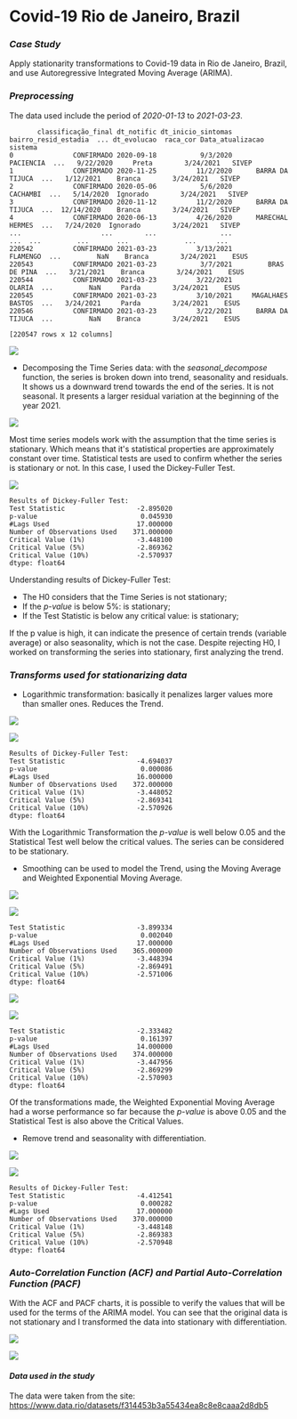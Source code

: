# Covid-19 Rio de Janeiro, Brazil

### _Case Study_

Apply stationarity transformations to Covid-19 data in Rio de Janeiro, Brazil, and use Autoregressive Integrated Moving Average (ARIMA).

### _Preprocessing_

The data used include the period of _2020-01-13_ to _2021-03-23_.
```
       classificação_final dt_notific dt_inicio_sintomas bairro_resid_estadia  ... dt_evolucao  raca_cor Data_atualizacao sistema
0               CONFIRMADO 2020-09-18           9/3/2020            PACIENCIA  ...   9/22/2020     Preta        3/24/2021   SIVEP 
1               CONFIRMADO 2020-11-25          11/2/2020      BARRA DA TIJUCA  ...   1/12/2021    Branca        3/24/2021   SIVEP 
2               CONFIRMADO 2020-05-06           5/6/2020             CACHAMBI  ...   5/14/2020  Ignorado        3/24/2021   SIVEP 
3               CONFIRMADO 2020-11-12          11/2/2020      BARRA DA TIJUCA  ...  12/14/2020    Branca        3/24/2021   SIVEP 
4               CONFIRMADO 2020-06-13          4/26/2020      MARECHAL HERMES  ...   7/24/2020  Ignorado        3/24/2021   SIVEP 
...                    ...        ...                ...                  ...  ...         ...       ...              ...     ... 
220542          CONFIRMADO 2021-03-23          3/13/2021             FLAMENGO  ...         NaN    Branca        3/24/2021    ESUS 
220543          CONFIRMADO 2021-03-23           3/7/2021         BRAS DE PINA  ...   3/21/2021    Branca        3/24/2021    ESUS 
220544          CONFIRMADO 2021-03-23          3/22/2021               OLARIA  ...         NaN     Parda        3/24/2021    ESUS 
220545          CONFIRMADO 2021-03-23          3/10/2021     MAGALHAES BASTOS  ...   3/24/2021     Parda        3/24/2021    ESUS 
220546          CONFIRMADO 2021-03-23          3/22/2021      BARRA DA TIJUCA  ...         NaN    Branca        3/24/2021    ESUS 

[220547 rows x 12 columns]
```
![](/Charts/CasesPlot.png)

- Decomposing the Time Series data: with the _seasonal_decompose_ function, the series is broken down into trend, seasonality and residuals. It shows us a downward trend towards the end of the series. It is not seasonal. It presents a larger residual variation at the beginning of the year 2021.

![](/Charts/SeasonalDecompose_ts.png)

Most time series models work with the assumption that the time series is stationary. Which means that it's statistical properties are approximately constant over time. Statistical tests are used to confirm whether the series is stationary or not. In this case, I used the Dickey-Fuller Test.

![](/Charts/TestStationarity_1.png)

```
Results of Dickey-Fuller Test:
Test Statistic                  -2.895020
p-value                          0.045930
#Lags Used                      17.000000
Number of Observations Used    371.000000
Critical Value (1%)             -3.448100
Critical Value (5%)             -2.869362
Critical Value (10%)            -2.570937
dtype: float64
```

Understanding results of Dickey-Fuller Test:
- The H0 considers that the Time Series is not stationary;
- If the _p-value_ is below 5%: is stationary;
- If the Test Statistic is below any critical value: is stationary;

If the p value is high, it can indicate the presence of certain trends (variable average) or also seasonality, which is not the case. Despite rejecting H0, I worked on transforming the series into stationary, first analyzing the trend.

### _Transforms used for stationarizing data_

- Logarithmic transformation: basically it penalizes larger values more than smaller ones. Reduces the Trend.

![](/Charts/LogarithmicTransformation.png)

![](/Charts/TestStationarity2_Log.png)

```
Results of Dickey-Fuller Test:
Test Statistic                  -4.694037
p-value                          0.000086
#Lags Used                      16.000000
Number of Observations Used    372.000000
Critical Value (1%)             -3.448052
Critical Value (5%)             -2.869341
Critical Value (10%)            -2.570926
dtype: float64
```
With the Logarithmic Transformation the _p-value_ is well below 0.05 and the Statistical Test well below the critical values. The series can be considered to be stationary. 

- Smoothing can be used to model the Trend, using the Moving Average and Weighted Exponential Moving Average.

![](/Charts/SmoothingMovingAverage.png)

![](/Charts/TestStationarity3_Moving_Avg.png)

```
Test Statistic                  -3.899334
p-value                          0.002040
#Lags Used                      17.000000
Number of Observations Used    365.000000
Critical Value (1%)             -3.448394
Critical Value (5%)             -2.869491
Critical Value (10%)            -2.571006
dtype: float64
```

![](/Charts/SmoothingWEMA.png)

![](/Charts/TestStationarity4_WEMA.png)

```
Test Statistic                  -2.333482
p-value                          0.161397
#Lags Used                      14.000000
Number of Observations Used    374.000000
Critical Value (1%)             -3.447956
Critical Value (5%)             -2.869299
Critical Value (10%)            -2.570903
dtype: float64
```
Of the transformations made, the Weighted Exponential Moving Average had a worse performance so far because the _p-value_ is above 0.05 and the Statistical Test is also above the Critical Values.

- Remove trend and seasonality with differentiation.

![](/Charts/Differentiation.png)

![](/Charts/TestStationarity5_Diff.png)

```
Results of Dickey-Fuller Test:
Test Statistic                  -4.412541
p-value                          0.000282
#Lags Used                      17.000000
Number of Observations Used    370.000000
Critical Value (1%)             -3.448148
Critical Value (5%)             -2.869383
Critical Value (10%)            -2.570948
dtype: float64
```

### _Auto-Correlation Function (ACF) and Partial Auto-Correlation Function (PACF)_

With the ACF and PACF charts, it is possible to verify the values that will be used for the terms of the ARIMA model. You can see that the original data is not stationary and I transformed the data into stationary with differentiation.

![](/Charts/ACF.png)

![](/Charts/PACF.png)


#### _Data used in the study_

The data were taken from the site: https://www.data.rio/datasets/f314453b3a55434ea8c8e8caaa2d8db5







